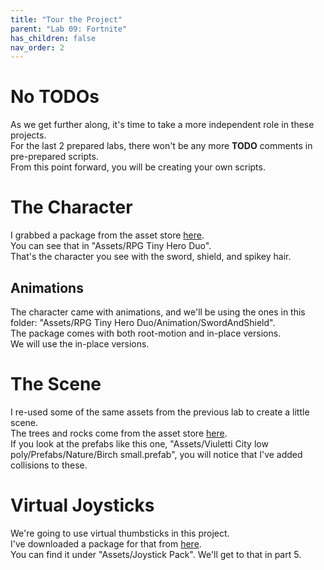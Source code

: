 ```yaml
---
title: "Tour the Project"
parent: "Lab 09: Fortnite"
has_children: false
nav_order: 2
---
```


# No TODOs
As we get further along, it's time to take a more independent role in these projects.\
For the last 2 prepared labs, there won't be any more **TODO** comments in pre-prepared scripts.\
From this point forward, you will be creating your own scripts.

# The Character
I grabbed a package from the asset store [here](https://assetstore.unity.com/packages/3d/characters/humanoids/rpg-tiny-hero-duo-pbr-225148).\
You can see that in "Assets/RPG Tiny Hero Duo".\
That's the character you see with the sword, shield, and spikey hair.

## Animations
The character came with animations, and we'll be using the ones in this folder: "Assets/RPG Tiny Hero Duo/Animation/SwordAndShield".\
The package comes with both root-motion and in-place versions.\
We will use the in-place versions.

# The Scene
I re-used some of the same assets from the previous lab to create a little scene.\
The trees and rocks come from the asset store [here]().\
If you look at the prefabs like this one, "Assets/Viuletti City low poly/Prefabs/Nature/Birch small.prefab", you will notice that I've added collisions to these.

# Virtual Joysticks
We're going to use virtual thumbsticks in this project.\
I've downloaded a package for that from [here](https://assetstore.unity.com/packages/tools/input-management/joystick-pack-107631).\
You can find it under "Assets/Joystick Pack".
We'll get to that in part 5.



